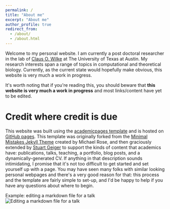 ```yaml
---
permalink: /
title: "About me"
excerpt: "About me"
author_profile: true
redirect_from: 
  - /about/
  - /about.html
---
```

Welcome to my personal website. I am currently a post doctoral researcher in the lab of [Claus O. Wilke](https://wilkelab.org/) at The University of Texas at Austin. My research interests span a range of topics in computational and theoretical biology. Currently, as the current state would hopefully make obvious, this website is very much a work in progress.

It's worth noting that if you're reading this, you should beware that **this website is very much a work in progress** and most links/content have yet to be edited. 



Credit where credit is due
======
This website was built using the [academicpages template](https://github.com/academicpages/academicpages.github.io) and is hosted on [GitHub pages](https://pages.github.com). This template was originally forked from the [Minimal Mistakes Jekyll Theme](https://mmistakes.github.io/minimal-mistakes/) created by Michael Rose, and then graciously extended by [Stuart Geiger](stuartgeiger.com) to support the kinds of content that academics have: publications, talks, teaching, a portfolio, blog posts, and a dynamically-generated CV. If anything in that description sounds intimidating, I promise that it's not too difficult to get started and set yourself up with a page. You may have seen many folks with similar looking personal webpages and there's a very good reason for that: this process and the template are fairly simple to set-up, and I'd be happy to help if you have any questions about where to begin. 


Example: editing a markdown file for a talk
![Editing a markdown file for a talk](/images/editing-talk.png)
